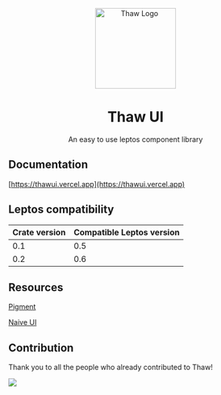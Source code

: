 <p align="center" >
    <img src="https://raw.githubusercontent.com/thaw-ui/thaw/main/logo.svg" alt="Thaw Logo" width="160px"/>
</p>
<h1 align="center">Thaw UI</h1>
<p align="center">An easy to use leptos component library</p>

## Documentation

[https://thawui.vercel.app](https://thawui.vercel.app)

## Leptos compatibility

| Crate version | Compatible Leptos version |
| ------------- | ------------------------- |
| 0.1           | 0.5                       |
| 0.2           | 0.6                       |

## Resources

[Pigment](https://github.com/kobaltedev/pigment)

[Naive UI](https://github.com/tusen-ai/naive-ui)

## Contribution

Thank you to all the people who already contributed to Thaw!

<a href="https://github.com/thaw-ui/thaw/graphs/contributors">
  <img src="https://contrib.rocks/image?repo=thaw-ui/thaw" />
</a>
